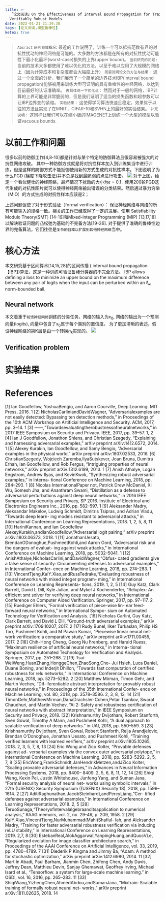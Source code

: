 ```yaml
---
title: >-
  「论文阅读」On the Effectiveness of Interval Bound Propagation for Training
  Verifiably Robust Models
date: 2022-01-21 21:39:38
tags: [论文阅读,模型鲁棒性]
ketex: true
---
```


> `Absract`
> `研究领域概况`: 最近的工作说明了，训练一个可以抵抗范数有界的对抗性扰动的神经网络是可能的。大多数的方法都是在所有的对抗性扰动可能性下最小化最坏(worst-case)损失的上界(upper bound)。
> `当前研究的问题:` 当前的技术大多都使用了难以优化的方法，以至于难以应用了大规模的网络上（因为计算成本和复杂度都会大幅度上升）
> `简要说明论文的方法与结果：` 通过一个全面的分析，我们展示了一个简单的边界技术IBP(interval bound propagation)能够被用来训练大型可证明的具有鲁棒性的神经网络，以达到目前最好的认证准确率。
> `再具体说一下优化点：` 然而对于一般的网络，IBP计算的上界可能是非常脆弱的，但是我们证明了适当的损失函数和超参数可以让IBP边界变的紧缩。
> `实验结果：` 这使得学习算法快速且稳定，效果优于以往的方法且实现了在MNIT，CIFAR-10和SVHN上的最好的实验结果。
> `补充说明：` 这同样让我们可以在缩小版的IMAGENET上训练一个大型的模型以验证vacuous bounds.

# 以前工作和问题
很多以前的防御工作[4,8-10]都是针对与某个特定的防御算法且很容易被强大的对抗性网络攻破。
其中一种防御方式就是将对抗性样本加入到训练集当中进行训练，但是这样的防御方式不能抵御使用新的方式生成的对抗性样本。下图说明了为什么PGD (梯度下降攻击法)并不总是找到最脆弱的点进行攻击。
![](https://gitee.com/coronapolvo/images/raw/master/20220121223633.png)
对于上图，给定一个看似健壮的神经网络，最坏情况下扰动的大小为$\epsilon=0.1$ . 使用200轮PGD迭代生成的对抗性图片就可以使得神经网络输出错误的分类结果。然后通过暴力穷举（MIO）的方式生成的对抗性样本应该是2；

上述问题促使了对于形式验证（formal verification）：      保证神经网络与网络的所有可能输入的规格一致。相关的工作已经取得了一定的进展。使用 Satisfiability Modulo Theory(SMT) [14-16]和Mixed-Integer Programming (MIP) [13,17,18]      以解决验证问题的凸松弛为基础的不完备方法[19-26]. 对于提供了准确的鲁棒性边界的完备算法，它们往往是`复杂的且难以扩展到其他神经网络`当中。

# 核心方法
本文研究基于区间算术[14,15,28]的区间传播 ( interval bound propagation【IBP】)算法，这是一种训练可验证鲁棒分类器的不完全方法。
 IBP allows defining a loss to minimize an upper bound on the maximum difference between any pair of logits when the input can be perturbed within an $\ell_{\infty}$ norm-bounded ball.
##  Neural network
本文着重于`前馈神经网络`训练的分类任务。网络的输入为$x_0$, 网络的输出为一个预测向量(logits), 向量中包含了$x_0$属于每个类别的置信度。
为了更加清晰的表述，假设神经网络的第K层是由一个转换$h_k$实现的。
![](https://gitee.com/coronapolvo/images/raw/master/20220122220536.png)
##  Verification problem



# 实验结果




# References
[1] Ian Goodfellow, YoshuaBengio, and Aaron Courville, Deep Learning. MIT Press, 2016. 1
[2] NicholasCarliniandDavidWagner, “Adversarialexamples are not easily detected: Bypassing ten detection methods,” in Proceedings of the 10th ACM Workshop on Artificial Intelligence and Security. ACM, 2017, pp. 3–14. 1
[3] ——,“Towardsevaluatingtherobustnessofneuralnetworks,” in 2017 IEEE Symposium on Security and Privacy. IEEE, 2017, pp. 39–57. 1, 2
[4] Ian J Goodfellow, Jonathon Shlens, and Christian Szegedy, “Explaining and harnessing adversarial examples,” arXiv preprint arXiv:1412.6572, 2014. 1
[5] Alexey Kurakin, Ian Goodfellow, and Samy Bengio, “Adversarial examples in the physical world,” arXiv preprint
arXiv:1607.02533, 2016.
[6] ChristianSzegedy, Wojciech Zaremba,IlyaSutskever, Joan Bruna, Dumitru Erhan, Ian Goodfellow, and Rob Fergus, “Intriguing properties of neural networks,” arXiv preprint arXiv:1312.6199, 2013. 1
[7] Anish Athalye, Logan Engstrom, Andrew Ilyas, and KevinKwok, “Synthesizing robust adversarial examples,” in Interna- tional Conference on Machine Learning, 2018, pp. 284–293. 1
[8] Nicolas InternationalPaper not, Patrick Drew McDaniel, Xi Wu, Somesh Jha, and Ananthram Swami, “Distillation as a defense to adversarial perturbations against deep neural networks,” in 2016 IEEE Symposium on Security and Privacy, SP 2016. Institute of Electrical and Electronics Engineers Inc., 2016, pp. 582–597. 1
[9] Aleksander Madry, Aleksandar Makelov, Ludwig Schmidt, Dimitris Tsipras, and Adrian Vladu, “Towards deep learn- ing models resistant to adversarial attacks,” in International Conference on Learning Representations, 2018. 1, 2, 5, 8, 11
[10] HariniKannan, and Ian Goodfellow AlexeyKurakin,andIanGoodfellow,“Adversarial logit pairing,” arXiv preprint arXiv:1803.06373, 2018. 1
[11] JonathanUesato, BrendanODonoghue,PushmeetKohli,and Aaron Oord, “Adversarial risk and the dangers of evaluat- ing against weak attacks,” in International Conference on Machine Learning, 2018, pp. 5032–5041. 1
[12] AnishAthalye,NicholasCarlini,andDavidWagner,“Obfus- cated gradients give a false sense of security: Circumventing defenses to adversarial examples,” in International Confer- ence on Machine Learning, 2018, pp. 274–283. 1
[13] VincentTjeng,KaiY.Xiao,andRussTedrake,“Evaluating robustness of neural networks with mixed integer program- ming,” in International Conference on Learning Representa- tions, 2019. 1, 2, 5
[14] Guy Katz, Clark Barrett, David L Dill, Kyle Julian, and Mykel J Kochenderfer, “Reluplex: An efficient smt solver for verifying deep neural networks,” in International Conference on Computer Aided Verification. Springer, 2017, pp. 97–117. 2
[15] Ruediger Ehlers, “Formal verification of piece-wise lin- ear feed-forward neural networks,” in International Sympo- sium on Automated Technology for Verification and Analysis.
[16] Nicholas Carlini, Guy Katz, Clark Barrett, and David L Dill, “Ground-truth adversarial examples,” arXiv preprint arXiv:1709.10207, 2017. 2
[17] Rudy Bunel, Ilker Turkaslan, Philip HS Torr, Pushmeet Kohli, and M Pawan Kumar, “Piecewise linear neural net- work verification: a comparative study,” arXiv preprint arXiv:1711.00455, 2017. 2
[18] Chih-Hong Cheng, Georg Nu ̈hrenberg, and Harald Ruess, “Maximum resilience of artificial neural networks,” in Interna- tional Symposium on Automated Technology for Verification and Analysis. Springer, 2017, pp. 251–268. 2
[19] Tsui-WeiWeng,HuanZhang,HonggeChen,ZhaoSong,Cho- Jui Hsieh, Luca Daniel, Duane Boning, and Inderjit Dhillon, “Towards fast computation of certified robustness for relu networks,” in International Conference on Machine Learning, 2018, pp. 5273–5282. 2
[20] Matthew Mirman, Timon Gehr, and Martin Vechev, “Dif- ferentiable abstract interpretation for provably robust neural networks,” in Proceedings of the 35th International Confer- ence on Machine Learning, vol. 80, 2018, pp. 3578–3586. 2, 3, 8, 13, 14
[21] TimonGehr,MatthewMirman,DanaDrachsler-Cohen,Petar Tsankov, Swarat Chaudhuri, and Martin Vechev, “Ai 2: Safety and robustness certification of neural networks with abstract interpretation,” in IEEE Symposium on Security and Privacy, 2018.
[22] Krishnamurthy Dvijotham, Robert Stanforth, Sven Gowal, Timothy A Mann, and Pushmeet Kohli, “A dual approach to scalable verification of deep networks.” in UAI, 2018, pp. 550–559. 3
[23] Krishnamurthy Dvijotham, Sven Gowal, Robert Stanforth, Relja Arandjelovic, Brendan O’Donoghue, Jonathan Uesato, and Pushmeet Kohli, “Training verified learners with learned verifiers,” arXiv preprint arXiv:1805.10265, 2018. 2, 3, 5, 7, 8, 13
[24] Eric Wong and Zico Kolter, “Provable defenses against ad- versarial examples via the convex outer adversarial polytope,” in International Conference on Machine Learning, 2018, pp. 5283–5292. 2, 5, 7, 8
[25] EricWong,FrankSchmidt,JanHendrikMetzen,andJZico Kolter, “Scaling provable adversarial defenses,” in Advances in Neural Information Processing Systems, 2018, pp. 8400– 8409. 2, 5, 6, 8, 11, 12, 14
[26] Shiqi Wang, Kexin Pei, Justin Whitehouse, Junfeng Yang, and Suman Jana, “Formal security analysis of neural net- works using symbolic intervals,” in 27th {USENIX} Security Symposium ({USENIX} Security 18), 2018, pp. 1599–1614. 2
[27] AditiRaghunathan,JacobSteinhardt,andPercyLiang,“Cer- tified defenses against adversarial examples,” in International Conference on Learning Representations, 2018. 2, 5
[28] TeruoSunaga,“Theoryofintervalalgebraanditsapplication to numerical analysis,” RAAG memoirs, vol. 2, no. 29-46, p. 209, 1958. 2
[29] KaiY.Xiao,VincentTjeng,NurMuhammad(Mahi)Shafiul- lah, and Aleksander Madry, “Training for faster adversarial robustness verification via inducing reLU stability,” in International Conference on Learning Representations, 2019. 2,7, 8
[30] EstebanReal,AlokAggarwal,YanpingHuang,andQuocVLe, “Regularized evolution for image classifier architecture search,” in Proceedings of the AAAI Conference on Artificial Intelligence, vol. 33, 2019, pp. 4780–4789. 7
[31] Diederik P Kingma and Jimmy Ba, “Adam: A method for stochastic optimization,” arXiv preprint arXiv:1412.6980, 2014. 11
[32] Mart ́ın Abadi, Paul Barham, Jianmin Chen, Zhifeng Chen, Andy Davis, Jeffrey Dean, Matthieu Devin, Sanjay Ghemawat, Geoffrey Irving, Michael Isard et al., “Tensorflow: a system for large-scale machine learning.” in OSDI, vol. 16, 2016, pp. 265–283. 11
[33] ShiqiWang,YizhengChen,AhmedAbdou,andSumanJana, “Mixtrain: Scalable training of formally robust neural net- works,” arXiv preprint arXiv:1811.02625, 2018. 14